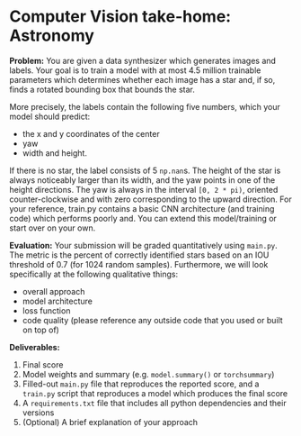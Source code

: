 
# Computer Vision take-home: Astronomy

**Problem:**
You are given a data synthesizer which generates images and labels. Your goal is to train a model with at most 4.5 million trainable parameters which determines whether each image has a star and, if so, finds a rotated bounding box that bounds the star.

More precisely, the labels contain the following five numbers, which your model should predict:
* the x and y coordinates of the center
* yaw
* width and height.

If there is no star, the label consists of 5 `np.nan`s. The height of the star is always noticeably larger than its width, and the yaw points in one of the height directions. The yaw is always in the interval `[0, 2 * pi)`, oriented counter-clockwise and with zero corresponding to the upward direction.
For your reference, train.py contains a basic CNN architecture (and training code) which performs poorly and. You can extend this model/training or start over on your own.

**Evaluation:**
Your submission will be graded quantitatively using `main.py`. The metric is the percent of correctly identified stars based on an IOU threshold of 0.7 (for 1024 random samples). Furthermore, we will look specifically at the following qualitative things:

* overall approach
* model architecture
* loss function
* code quality (please reference any outside code that you used or built on top of)


**Deliverables:**
1. Final score
1. Model weights and summary (e.g. `model.summary()` or `torchsummary`)
1. Filled-out `main.py` file that reproduces the reported score, and a `train.py` script that reproduces a model which produces the final score
1. A `requirements.txt` file that includes all python dependencies and their versions
1. (Optional) A brief explanation of your approach


